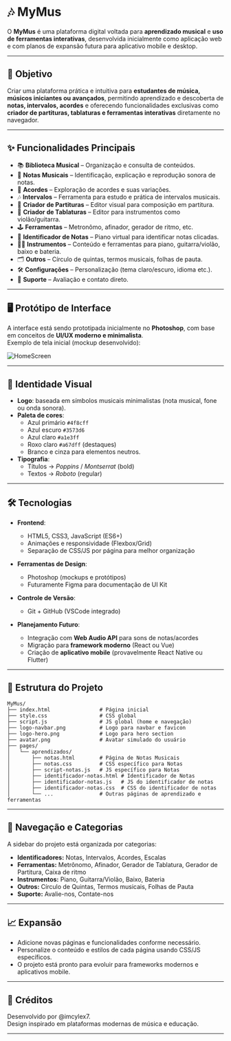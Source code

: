 # 🎶 MyMus

O **MyMus** é uma plataforma digital voltada para **aprendizado musical** e **uso de ferramentas interativas**, desenvolvida inicialmente como aplicação web e com planos de expansão futura para aplicativo mobile e desktop.

---

## 🚀 Objetivo
Criar uma plataforma prática e intuitiva para **estudantes de música, músicos iniciantes ou avançados**, permitindo aprendizado e descoberta de **notas, intervalos, acordes** e oferecendo funcionalidades exclusivas como **criador de partituras, tablaturas e ferramentas interativas** diretamente no navegador.

---

## ✨ Funcionalidades Principais
- 📚 **Biblioteca Musical** – Organização e consulta de conteúdos.
- 🎼 **Notas Musicais** – Identificação, explicação e reprodução sonora de notas.
- 🎵 **Acordes** – Exploração de acordes e suas variações.
- 🎶 **Intervalos** – Ferramenta para estudo e prática de intervalos musicais.
- 📝 **Criador de Partituras** – Editor visual para composição em partitura.
- 🎸 **Criador de Tablaturas** – Editor para instrumentos como violão/guitarra.
- 🕹️ **Ferramentas** – Metronômo, afinador, gerador de ritmo, etc.
- 🎹 **Identificador de Notas** – Piano virtual para identificar notas clicadas.
- 🧑‍🎤 **Instrumentos** – Conteúdo e ferramentas para piano, guitarra/violão, baixo e bateria.
- 🗂️ **Outros** – Círculo de quintas, termos musicais, folhas de pauta.
- 🛠️ **Configurações** – Personalização (tema claro/escuro, idioma etc.).
- 💬 **Suporte** – Avaliação e contato direto.

---

## 🖥️ Protótipo de Interface
A interface está sendo prototipada inicialmente no **Photoshop**, com base em conceitos de **UI/UX moderno e minimalista**.  
Exemplo de tela inicial (mockup desenvolvido):

![HomeScreen](./HomeScreen.png)

---

## 🎨 Identidade Visual
- **Logo**: baseada em símbolos musicais minimalistas (nota musical, fone ou onda sonora).
- **Paleta de cores**:
  - Azul primário `#4f8cff`
  - Azul escuro `#3573d6`
  - Azul claro `#a1e3ff`
  - Roxo claro `#a67dff` (destaques)
  - Branco e cinza para elementos neutros.
- **Tipografia**:
  - Títulos → *Poppins* / *Montserrat* (bold)
  - Textos → *Roboto* (regular)

---

## 🛠️ Tecnologias
- **Frontend**:
  - HTML5, CSS3, JavaScript (ES6+)
  - Animações e responsividade (Flexbox/Grid)
  - Separação de CSS/JS por página para melhor organização

- **Ferramentas de Design**:
  - Photoshop (mockups e protótipos)
  - Futuramente Figma para documentação de UI Kit

- **Controle de Versão**:
  - Git + GitHub (VSCode integrado)

- **Planejamento Futuro**:
  - Integração com **Web Audio API** para sons de notas/acordes
  - Migração para **framework moderno** (React ou Vue)
  - Criação de **aplicativo mobile** (provavelmente React Native ou Flutter)

---

## 📂 Estrutura do Projeto

```
MyMus/
├── index.html                # Página inicial
├── style.css                 # CSS global
├── script.js                 # JS global (home e navegação)
├── logo-navbar.png           # Logo para navbar e favicon
├── logo-hero.png             # Logo para hero section
├── avatar.png                # Avatar simulado do usuário
├── pages/
│   └── aprendizados/
│       ├── notas.html        # Página de Notas Musicais
│       ├── notas.css         # CSS específico para Notas
│       ├── script-notas.js   # JS específico para Notas
│       ├── identificador-notas.html # Identificador de Notas
│       ├── identificador-notas.js   # JS do identificador de notas
│       ├── identificador-notas.css  # CSS do identificador de notas
│       └── ...               # Outras páginas de aprendizado e ferramentas
```

---

## 📑 Navegação e Categorias

A sidebar do projeto está organizada por categorias:
- **Identificadores:** Notas, Intervalos, Acordes, Escalas
- **Ferramentas:** Metrônomo, Afinador, Gerador de Tablatura, Gerador de Partitura, Caixa de ritmo
- **Instrumentos:** Piano, Guitarra/Violão, Baixo, Bateria
- **Outros:** Círculo de Quintas, Termos musicais, Folhas de Pauta
- **Suporte:** Avalie-nos, Contate-nos

---

## 📈 Expansão

- Adicione novas páginas e funcionalidades conforme necessário.
- Personalize o conteúdo e estilos de cada página usando CSS/JS específicos.
- O projeto está pronto para evoluir para frameworks modernos e aplicativos mobile.

---

## 👤 Créditos

Desenvolvido por @imcylex7.  
Design inspirado em plataformas modernas de música e educação.

---